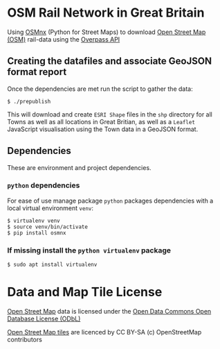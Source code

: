 # OSM Rail Network in Great Britain

Using [OSMnx](https://github.com/gboeing/osmnx) (Python for Street Maps) to download [Open Street Map (OSM)](https://www.openstreetmap.org) rail-data using the [Overpass API](http://overpass-api.de)

## Creating the datafiles and associate GeoJSON format report

Once the dependencies are met run the script to gather the data:

    $ ./prepublish

This will download and create `ESRI Shape` files in the `shp` directory for all Towns as well as all locations in Great Britian, as well as a `Leaflet` JavaScript visualisation using the Town data in a GeoJSON format.

## Dependencies

These are environment and project dependencies.

### `python` dependencies

For ease of use manage package `python` packages dependencies with a local virtual environment `venv`:

    $ virtualenv venv
    $ source venv/bin/activate
    $ pip install osmnx

### If missing install the `python virtualenv` package

    $ sudo apt install virtualenv
    
# Data and Map Tile License

[Open Street Map](https://www.openstreetmap.org) data is licensed under the [Open Data Commons Open Database License (ODbL)](https://opendatacommons.org/licenses/odbl/) 

[Open Street Map tiles](https://www.openstreetmap.org/copyright) are licenced by CC BY-SA (c) OpenStreetMap contributors

